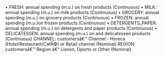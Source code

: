 
•	FRESH: annual spending (m.u.) on fresh products (Continuous)
•	MILK: annual spending (m.u.) on milk products (Continuous)
•	GROCERY: annual spending (m.u.) on grocery products (Continuous)
•	FROZEN: annual spending (m.u.)on frozen products (Continuous)
•	DETERGENTS_PAPER: annual spending (m.u.) on detergents and paper products (Continuous)
•	DELICATESSEN: annual spending (m.u.) on and delicatessen products (Continuous)
    CHANNEL: customersâ€™ Channel - Horeca (Hotel/Restaurant/CafÃ©) or Retail channel (Nominal)
    REGION: customersâ€™ Region â€“ Lisnon, Oporto or Other (Nominal)
    
